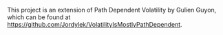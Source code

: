 This project is an extension of Path Dependent Volatility by Gulien Guyon, which can be found at https://github.com/Jordylek/VolatilityIsMostlyPathDependent.